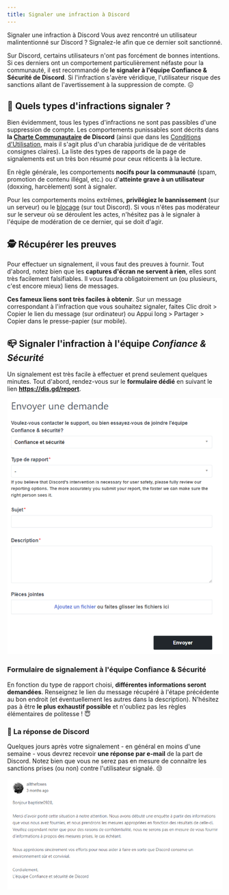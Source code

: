 ```yaml
---
title: Signaler une infraction à Discord
---
```


Signaler une infraction à Discord
Vous avez rencontré un utilisateur malintentionné sur Discord ? Signalez-le afin que ce dernier soit sanctionné.

Sur Discord, certains utilisateurs n'ont pas forcément de bonnes intentions. Si ces derniers ont un comportement particulièrement néfaste pour la communauté, il est recommandé de **le signaler à l'équipe Confiance & Sécurité de Discord**. Si l'infraction s'avère véridique, l'utilisateur risque des sanctions allant de l'avertissement à la suppression de compte. 😖 

## 🧐 Quels types d'infractions signaler ?

Bien évidemment, tous les types d'infractions ne sont pas passibles d'une suppression de compte. Les comportements punissables sont décrits dans **la [Charte Communautaire](https://discord.com/guidelines) de Discord** (ainsi que dans les [Conditions d'Utilisation](https://discord.com/terms), mais il s'agit plus d'un charabia juridique de de véritables consignes claires). La liste des types de rapports de la page de signalements est un très bon résumé pour ceux réticents à la lecture.

En règle générale, les comportements **nocifs pour la communauté** (spam, promotion de contenu illégal, etc.) ou d'**atteinte grave à un utilisateur** (doxxing, harcèlement) sont à signaler.

Pour les comportements moins extrêmes, **privilégiez le bannissement** (sur un serveur) ou le [blocage](https://support.discordapp.com/hc/fr/articles/217916488-Blocage-et-param%C3%A8tres-de-confidentialit%C3%A9) (sur tout Discord). Si vous n'êtes pas modérateur sur le serveur où se déroulent les actes, n'hésitez pas à le signaler à l'équipe de modération de ce dernier, qui se doit d'agir.

## 🕵️ Récupérer les preuves

Pour effectuer un signalement, il vous faut des preuves à fournir. Tout d'abord, notez bien que les **captures d'écran ne servent à rien**, elles sont très facilement falsifiables. Il vous faudra obligatoirement un (ou plusieurs, c'est encore mieux) liens de messages.

**Ces fameux liens sont très faciles à obtenir**. Sur un message correspondant à l'infraction que vous souhaitez signaler, faites Clic droit > Copier le lien du message (sur ordinateur) ou Appui long > Partager > Copier dans le presse-papier (sur mobile). 

## 📪 Signaler l'infraction à l'équipe _Confiance & Sécurité_

Un signalement est très facile à effectuer et prend seulement quelques minutes. Tout d'abord, rendez-vous sur le **formulaire dédié** en suivant le lien **https://dis.gd/report**.

![Capture d'écran report Discord](../assets/discord-report.png)

### Formulaire de signalement à l'équipe Confiance & Sécurité

En fonction du type de rapport choisi, **différentes informations seront demandées**. Renseignez le lien du message récupéré à l'étape précédente au bon endroit (et éventuellement les autres dans la description). N'hésitez pas à être **le plus exhaustif possible** et n'oubliez pas les règles élémentaires de politesse ! 😇 

### 📨 La réponse de Discord

Quelques jours après votre signalement - en général en moins d'une semaine - vous devrez recevoir **une réponse par e-mail** de la part de Discord. Notez bien que vous ne serez pas en mesure de connaitre les sanctions prises (ou non) contre l'utilisateur signalé. 😒

![Capture d'écran réponse Discord](../assets/discord-reply.png)